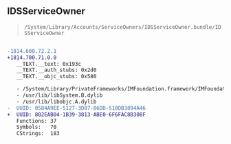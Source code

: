 ## IDSServiceOwner

> `/System/Library/Accounts/ServiceOwners/IDSServiceOwner.bundle/IDSServiceOwner`

```diff

-1814.600.72.2.1
+1814.700.71.0.0
   __TEXT.__text: 0x193c
   __TEXT.__auth_stubs: 0x2d0
   __TEXT.__objc_stubs: 0x580

   - /System/Library/PrivateFrameworks/IMFoundation.framework/IMFoundation
   - /usr/lib/libSystem.B.dylib
   - /usr/lib/libobjc.A.dylib
-  UUID: 0584A9EE-5127-3D87-86DD-518DB3894A46
+  UUID: 802EAB04-1B39-3813-ABE0-6F6FAC8B308F
   Functions: 37
   Symbols:   70
   CStrings:  183

```

